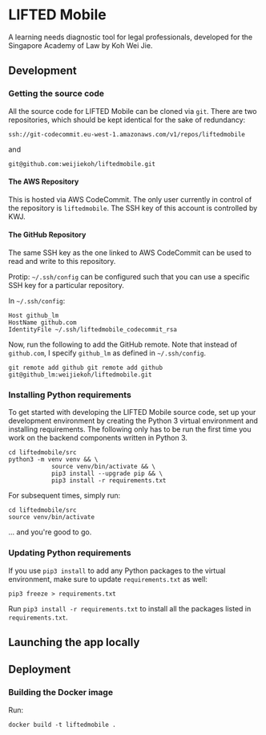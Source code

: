 # LIFTED Mobile

A learning needs diagnostic tool for legal professionals, developed for the
Singapore Academy of Law by Koh Wei Jie.

## Development

### Getting the source code

All the source code for LIFTED Mobile can be cloned via `git`. There are two
repositories, which should be kept identical for the sake of redundancy:

`ssh://git-codecommit.eu-west-1.amazonaws.com/v1/repos/liftedmobile`

and

`git@github.com:weijiekoh/liftedmobile.git`

#### The AWS Repository

This is hosted via AWS CodeCommit. The only user currently in control of the
repository is `liftedmobile`. The SSH key of this account is controlled by KWJ.

#### The GitHub Repository

The same SSH key as the one linked to AWS CodeCommit can be used to read and
write to this repository.

Protip: `~/.ssh/config` can be configured such that you can use a specific SSH
key for a particular repository.


In `~/.ssh/config`:
```
Host github_lm
HostName github.com
IdentityFile ~/.ssh/liftedmobile_codecommit_rsa
```

Now, run the following to add the GitHub remote. Note that instead of `github.com`, I specify `github_lm` as defined in `~/.ssh/config`.

```
git remote add github git remote add github git@github_lm:weijiekoh/liftedmobile.git
```


### Installing Python requirements

To get started with developing the LIFTED Mobile source code, set up your
development environment by creating the Python 3 virtual environment and
installing requirements. The following only has to be run the first time you
work on the backend components written in Python 3.

```
cd liftedmobile/src
python3 -m venv venv && \
            source venv/bin/activate && \
            pip3 install --upgrade pip && \
            pip3 install -r requirements.txt
```

For subsequent times, simply run:

```
cd liftedmobile/src
source venv/bin/activate 
```

... and you're good to go.

### Updating Python requirements

If you use `pip3 install` to add any Python packages to the virtual
environment, make sure to update `requirements.txt` as well:

``` 
pip3 freeze > requirements.txt 
```

Run `pip3 install -r requirements.txt` to install all the packages
listed in `requirements.txt`.

## Launching the app locally

## Deployment

### Building the Docker image

Run:

```
docker build -t liftedmobile .
```


<!--Outside the Python virtual environment, install the AWS Elastic Beanstalk CLI:-->

<!--```-->
<!--sudo pip3 install --upgrade --user awsebcli-->
<!--```-->
